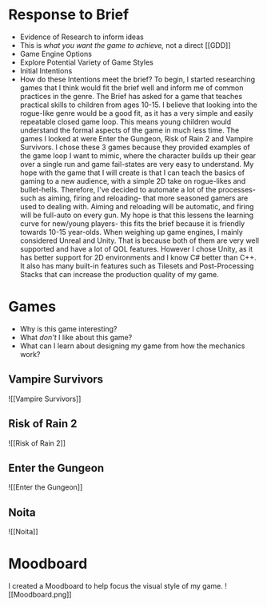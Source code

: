 # Response to Brief
- Evidence of Research to inform ideas
- This is *what you want the game to achieve,* not a direct [[GDD]]
- Game Engine Options
- Explore Potential Variety of Game Styles
- Initial Intentions
- How do these Intentions meet the brief?
To begin, I started researching games that I think would fit the brief well and inform me of common practices in the genre. The Brief has asked for a game that teaches practical skills to children from ages 10-15. I believe that looking into the rogue-like genre would be a good fit, as it has a very simple and easily repeatable closed game loop. This means young children would understand the formal aspects of the game in much less time.
The games I looked at were Enter the Gungeon, Risk of Rain 2 and Vampire Survivors. I chose these 3 games because they provided examples of the game loop I want to mimic, where the character builds up their gear over a single run and game fail-states are very easy to understand.
My hope with the game that I will create is that I can teach the basics of gaming to a new audience, with a simple 2D take on rogue-likes and bullet-hells.
Therefore, I've decided to automate a lot of the processes- such as aiming, firing and reloading- that more seasoned gamers are used to dealing with. Aiming and reloading will be automatic, and firing will be full-auto on every gun. My hope is that this lessens the learning curve for new/young players- this fits the brief because it is friendly towards 10-15 year-olds.
When weighing up game engines, I mainly considered Unreal and Unity. That is because both of them are very well supported and have a lot of QOL features. However I chose Unity, as it has better support for 2D environments and I know C# better than C++. It also has many built-in features such as Tilesets and Post-Processing Stacks that can increase the production quality of my game.
# Games
- Why is this game interesting?
- What *don't* I like about this game?
- What can I learn about designing my game from how the mechanics work?
## Vampire Survivors
![[Vampire Survivors]]
## Risk of Rain 2
 ![[Risk of Rain 2]]
## Enter the Gungeon
 ![[Enter the Gungeon]]

## Noita
![[Noita]]
# Moodboard
 I created a Moodboard to help focus the visual style of my game.
 ![[Moodboard.png]]